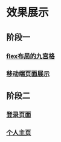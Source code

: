 # 效果展示

## 阶段一
### [flex布局的九宫格](http://www.xxblog.site/itxiuzhen/cssXZ/Stage-one/jiugongge.html)
### [移动端页面展示](http://www.xxblog.site/itxiuzhen/cssXZ/Stage-one/yidongduan/yidongduan.html)

## 阶段二
### [登录页面](http://www.xxblog.site/itxiuzhen/cssXZ/Stage-two/denglu/denglu.html)
### [个人主页](http://www.xxblog.site/itxiuzhen/cssXZ/Stage-two/mypage/mypage.html)